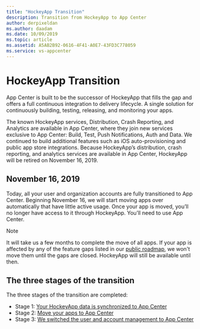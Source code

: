 ```yaml
---
title: "HockeyApp Transition"
description: Transition from HockeyApp to App Center
author: derpixeldan
ms.author: daadam
ms.date: 10/09/2019
ms.topic: article
ms.assetid: A5AB2B92-0616-4F41-A0E7-43FD3C778059
ms.service: vs-appcenter
---
```


# HockeyApp Transition

App Center is built to be the successor of HockeyApp that fills the gap and offers a full continuous integration to delivery lifecycle. A single solution for continuously building, testing, releasing, and monitoring your apps.

The known HockeyApp services, Distribution, Crash Reporting, and Analytics are available in App Center, where they join new services exclusive to App Center: Build, Test, Push Notifications, Auth and Data. We continued to build additional features such as iOS auto-provisioning and public app store integrations. Because HockeyApp’s distribution, crash reporting, and analytics services are available in App Center, HockeyApp will be retired on November 16, 2019.

## November 16, 2019

Today, all your user and organization accounts are fully transitioned to App Center. Beginning November 16, we will start moving apps over automatically that have little active usage. Once your app is moved, you’ll no longer have access to it through HockeyApp. You’ll need to use App Center.

> [!NOTE]
> It will take us a few months to complete the move of all apps. If your app is affected by any of the feature gaps listed in our [public roadmap](https://github.com/Microsoft/appcenter/wiki/Roadmap#hockeyapp), we won't move them until the gaps are closed. HockeyApp will still be available until then.

## The three stages of the transition

The three stages of the transition are completed:

* Stage 1: [Your HockeyApp data is synchronized to App Center](~/transition/moving/index.md)
* Stage 2: [Move your apps to App Center](~/transition/moving/index.md)
* Stage 3: [We switched the user and account management to App Center](~/transition/accounts/index.md)